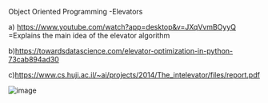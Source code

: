 Object Oriented Programming -Elevators
 
a) https://www.youtube.com/watch?app=desktop&v=JXqVvmBOyyQ =Explains the main idea of the elevator algorithm

b)https://towardsdatascience.com/elevator-optimization-in-python-73cab894ad30

c)https://www.cs.huji.ac.il/~ai/projects/2014/The_intelevator/files/report.pdf 

![image](https://user-images.githubusercontent.com/93525881/142435745-db1152d0-9804-4274-8f06-980f9e465b53.png)
